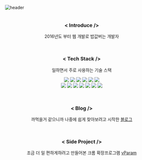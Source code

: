 ![header](https://capsule-render.vercel.app/api?type=soft&color=auto&height=150&section=header&text=kk99corn&fontSize=70&animation=twinkling)
<br/><br/>

<h3 align="center">< Introduce /></h3>
<p align="center">2016년도 부터 웹 개발로 밥값버는 개발자</p><br/>

<h3 align="center">< Tech Stack /></h3>
<p align="center">일하면서 주로 사용하는 기술 스택</p>
<p align="center">
  <img src="https://img.shields.io/badge/Java-df2b2d?style=flat-square&logo=Java&logoColor=white"/>
  <img src="https://img.shields.io/badge/SpringBoot-67aa3c?style=flat-square&logo=springboot&logoColor=white"/>
  <img src="https://img.shields.io/badge/PHP-4b568c?style=flat-square&logo=php&logoColor=white"/>
  <img src="https://img.shields.io/badge/CodeIgniter-e44a34?style=flat-square&logo=codeigniter&logoColor=white"/>
  <img src="https://img.shields.io/badge/javascript-ead41c?style=flat-square&logo=javascript&logoColor=black"/>
  <img src="https://img.shields.io/badge/jQuery-0863a2?style=flat-square&logo=jquery&logoColor=white"/><br>
  <img src="https://img.shields.io/badge/MySQL-006d8e?style=flat-square&logo=mysql&logoColor=white"/>
  <img src="https://img.shields.io/badge/Oracle-f2131c?style=flat-square&logo=oracle&logoColor=white"/>
  <img src="https://img.shields.io/badge/Altibase-043f7b?style=flat-square&logo=&logoColor=white"/>
  <img src="https://img.shields.io/badge/Redis-cd281e?style=flat-square&logo=Redis&logoColor=white"/>
  <img src="https://img.shields.io/badge/git-000000?style=flat-square&logo=git&logoColor=white"/>
  <img src="https://img.shields.io/badge/SVN-7994bf?style=flat-square&logo=subversion&logoColor=white"/>
  <img src="https://img.shields.io/badge/Confluence%20Jira&Wiki-114ec2?style=flat-square&logo=confluence&logoColor=white"/> 
</p><br/>

<h3 align="center">< Blog /></h3>
<p align="center">까먹을거 같으니까 나중에 쉽게 찾아보려고 시작한 <a href="https://hahahoho5915.tistory.com/" target="_blank">블로그</a>
</p><br/>

<h3 align="center">< Side Project /></h3>
<p align="center">조금 더 일 편하게하려고 만들어본 크롬 확장프로그램 <a href="https://chrome.google.com/webstore/detail/vparam/cnbhfmblphlkhhnlkehbghbobfmemdim" target="_blank">vParam</a></p>
